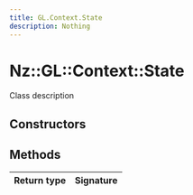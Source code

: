 ```yaml
---
title: GL.Context.State
description: Nothing
---
```


# Nz::GL::Context::State

Class description

## Constructors


## Methods

| Return type | Signature |
| ----------- | --------- |
